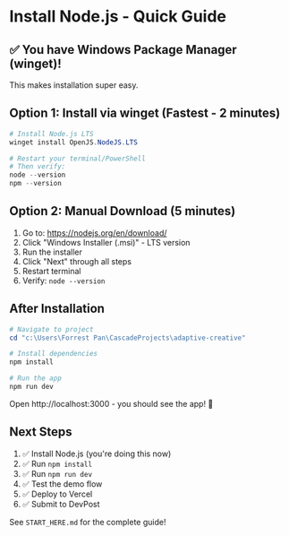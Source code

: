 # Install Node.js - Quick Guide

## ✅ You have Windows Package Manager (winget)!

This makes installation super easy.

## Option 1: Install via winget (Fastest - 2 minutes)

```powershell
# Install Node.js LTS
winget install OpenJS.NodeJS.LTS

# Restart your terminal/PowerShell
# Then verify:
node --version
npm --version
```

## Option 2: Manual Download (5 minutes)

1. Go to: https://nodejs.org/en/download/
2. Click "Windows Installer (.msi)" - LTS version
3. Run the installer
4. Click "Next" through all steps
5. Restart terminal
6. Verify: `node --version`

## After Installation

```powershell
# Navigate to project
cd "c:\Users\Forrest Pan\CascadeProjects\adaptive-creative"

# Install dependencies
npm install

# Run the app
npm run dev
```

Open http://localhost:3000 - you should see the app! 🎉

## Next Steps

1. ✅ Install Node.js (you're doing this now)
2. ✅ Run `npm install`
3. ✅ Run `npm run dev`
4. ✅ Test the demo flow
5. ✅ Deploy to Vercel
6. ✅ Submit to DevPost

See `START_HERE.md` for the complete guide!

